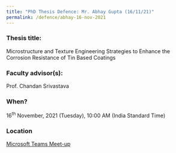 ```yaml
---
title: "PhD Thesis Defence: Mr. Abhay Gupta (16/11/21)"
permalink: /defence/abhay-16-nov-2021
---
```

### Thesis title:
Microstructure and Texture Engineering Strategies to Enhance the Corrosion Resistance of Tin Based Coatings

### Faculty advisor(s):
Prof. Chandan Srivastava

### When?
16<sup>th</sup> November, 2021 (Tuesday), 10:00 AM (India Standard Time)

### Location
<a href="https://teams.microsoft.com/l/meetup-join/19%3ameeting_Mzk4ZTFiZjQtYmEwYi00ZTY0LWFjZGEtZWIwNmY1Njk0ZDQx%40thread.v2/0?context=%7b%22Tid%22%3a%226f15cd97-f6a7-41e3-b2c5-ad4193976476%22%2c%22Oid%22%3a%2286dab62c-3a58-4241-b1d7-7649f87c6ee0%22%7d" target="_blank">Microsoft Teams Meet-up</a>
